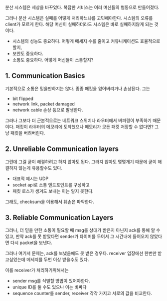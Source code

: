 분산 시스템은 세상을 바꾸었다. 복잡한 서비스는 여러 머신들의 협동으로 만들어졌다. 

그러나 분산 시스템은 실패를 어떻게 처리하느냐를 고민해야한다. 
시스템의 오류를 client가 모르게 한다. 
해당 머신이 실패하더라도 시스템은 바로 실패하지않게 되는 것이다. 

- 시스템의 성능도 중요하다. 어떻게 메세지 수를 줄이고 커뮤니케이션도 효율적으로 할지, 
- 보안도 중요하다. 
- 소통도 중요하다. 어떻게 머신들이 소통할지? 

## 1. Communication Basics
기본적으로 소통은 믿을만하지는 않다. 종종 패킷을 잃어버리거나 손상된다. 그는 
- bit flipped
- network link, packet damaged
- network cable 손상 등으로 발생한다.

그러나 그보다 더 근본적으로는 네트워크 스위치나 라우터에서 버퍼링이 부족하기 때문이다. 
패킷이 라우터의 메모리에 도착했으나 메모리가 모든 패킷 저장할 수 없다면? 그냥 패킷을 버려버린다.

## 2. Unreliable Communication layers
그런데 그걸 굳이 해결하려고 하지 않아도 된다. 그러지 않아도 몇몇개기 때문에 굳이 해결하지 않는게 유용할수도 있다. 
- 대표적 예시는 UDP
- socket api로 소통 엔드포인트를 구성하고
- 패킷 로스가 생겨도 보내는 이는 알지 못한다. 

그래도, checksum을 이용해서 훼손은 파악한다. 

## 3. Reliable Communication Layers
그러나, 더 믿을 만한 소통이 필요할 때
msg를 상대가 받은지 아닌지 ack를 통해 알 수 있고, 만약 ack를 못 받았다면 sender가 타이머를 두어서 그 시간내에 들어오지 않았다면 다시 packet을 보낸다.

그러나 여기서 문제는, ack를 보냈음에도 못 받은 경우다. receiver 입장에선 한번만 받고싶었는데 메세지를 두번 이상 받을수도 있다. 

이를 receiver가 처리하기위해서는
- sender msg를 식별할 방법이 있어야한다.
- unique ID를 둘 수도 있으나 이는 비싸다
- sequence counter를 sender, receiver 각각 가지고 서로의 값을 비교한다. 
